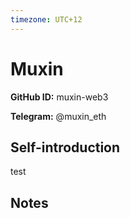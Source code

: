 ```yaml
---
timezone: UTC+12
---
```


# Muxin

**GitHub ID:** muxin-web3

**Telegram:** @muxin_eth

## Self-introduction

test

## Notes

<!-- Content_START -->



<!-- Content_END -->

